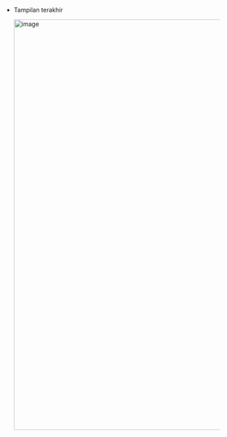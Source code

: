 - Tampilan terakhir

  <img width="959" alt="image" src="https://github.com/user-attachments/assets/624106ae-b734-49ce-800c-7b8d57486461">
